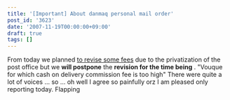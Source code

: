 ```yaml
---
title: '[Important] About danmaq personal mail order'
post_id: '3623'
date: '2007-11-19T00:00:00+09:00'
draft: true
tags: []
---
```


From today we planned [to revise some fees](https://www1n.sppd.ne.jp/danmaq.com/e-danmaq/index.cgi?type=info#11) due to the privatization of the post office but we **will postpone** the **revision for the time being** . "Vouque for which cash on delivery commission fee is too high" There were quite a lot of voices ... so ... oh well I agree so painfully orz I am pleased only reporting today. Flapping
